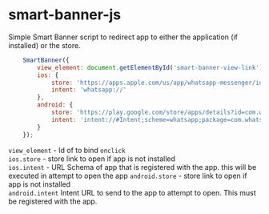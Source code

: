 # smart-banner-js
Simple Smart Banner script to redirect app to either the application (if installed) or the store.


```javascript
    SmartBanner({
        view_element: document.getElementById('smart-banner-view-link'),
        ios: {
            store: 'https://apps.apple.com/us/app/whatsapp-messenger/id310633997',
            intent: 'whatsapp://'
        },
        android: {
            store: 'https://play.google.com/store/apps/details?id=com.whatsapp',
            intent: 'intent://#Intent;scheme=whatsapp;package=com.whatsapp;end'
        }
    });

```

`view_element` - Id of <a> to bind `onclick`  
`ios.store` - store link to open if app is not installed  
`ios.intent` - URL Schema of app that is registered with the app. this will be executed in attempt to open the app
`android.store` - store link to open if app is not installed  
`android.intent` Intent URL to send to the app to attempt to open. This must be registered with the app.
